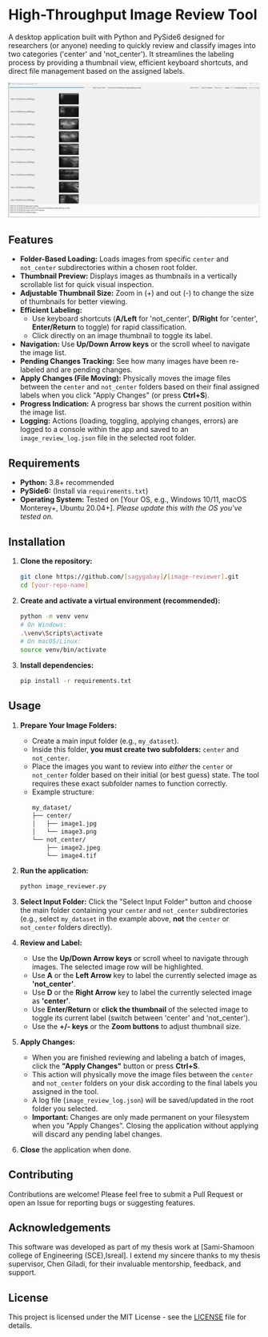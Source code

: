 # High-Throughput Image Review Tool

A desktop application built with Python and PySide6 designed for researchers (or anyone) needing to quickly review and classify images into two categories ('center' and 'not_center'). It streamlines the labeling process by providing a thumbnail view, efficient keyboard shortcuts, and direct file management based on the assigned labels.

![alt text](image.png)

## Features

*   **Folder-Based Loading:** Loads images from specific `center` and `not_center` subdirectories within a chosen root folder.
*   **Thumbnail Preview:** Displays images as thumbnails in a vertically scrollable list for quick visual inspection.
*   **Adjustable Thumbnail Size:** Zoom in (+) and out (-) to change the size of thumbnails for better viewing.
*   **Efficient Labeling:**
    *   Use keyboard shortcuts (**A/Left** for 'not_center', **D/Right** for 'center', **Enter/Return** to toggle) for rapid classification.
    *   Click directly on an image thumbnail to toggle its label.
*   **Navigation:** Use **Up/Down Arrow keys** or the scroll wheel to navigate the image list.
*   **Pending Changes Tracking:** See how many images have been re-labeled and are pending changes.
*   **Apply Changes (File Moving):** Physically moves the image files between the `center` and `not_center` folders based on their final assigned labels when you click "Apply Changes" (or press **Ctrl+S**).
*   **Progress Indication:** A progress bar shows the current position within the image list.
*   **Logging:** Actions (loading, toggling, applying changes, errors) are logged to a console within the app and saved to an `image_review_log.json` file in the selected root folder.

## Requirements

*   **Python:** 3.8+ recommended
*   **PySide6:** (Install via `requirements.txt`)
*   **Operating System:** Tested on [Your OS, e.g., Windows 10/11, macOS Monterey+, Ubuntu 20.04+]. *Please update this with the OS you've tested on.*

## Installation

1.  **Clone the repository:**
    ```bash
    git clone https://github.com/[sagygabay]/[image-reviewer].git
    cd [your-repo-name]
    ```


2.  **Create and activate a virtual environment (recommended):**
    ```bash
    python -m venv venv
    # On Windows:
    .\venv\Scripts\activate
    # On macOS/Linux:
    source venv/bin/activate
    ```

3.  **Install dependencies:**
    ```bash
    pip install -r requirements.txt
    ```

## Usage

1.  **Prepare Your Image Folders:**
    *   Create a main input folder (e.g., `my_dataset`).
    *   Inside this folder, **you must create two subfolders:** `center` and `not_center`.
    *   Place the images you want to review into *either* the `center` or `not_center` folder based on their initial (or best guess) state. The tool requires these exact subfolder names to function correctly.
    *   Example structure:
        ```
        my_dataset/
        ├── center/
        │   ├── image1.jpg
        │   └── image3.png
        └── not_center/
            ├── image2.jpeg
            └── image4.tif
        ```

2.  **Run the application:**
    ```bash
    python image_reviewer.py 
    ```

3.  **Select Input Folder:** Click the "Select Input Folder" button and choose the main folder containing your `center` and `not_center` subdirectories (e.g., select `my_dataset` in the example above, **not** the `center` or `not_center` folders directly).

4.  **Review and Label:**
    *   Use the **Up/Down Arrow keys** or scroll wheel to navigate through images. The selected image row will be highlighted.
    *   Use **A** or the **Left Arrow** key to label the currently selected image as **'not_center'**.
    *   Use **D** or the **Right Arrow** key to label the currently selected image as **'center'**.
    *   Use **Enter/Return** or **click the thumbnail** of the selected image to toggle its current label (switch between 'center' and 'not_center').
    *   Use the **+/- keys** or the **Zoom buttons** to adjust thumbnail size.

5.  **Apply Changes:**
    *   When you are finished reviewing and labeling a batch of images, click the **"Apply Changes"** button or press **Ctrl+S**.
    *   This action will physically move the image files between the `center` and `not_center` folders on your disk according to the final labels you assigned in the tool.
    *   A log file (`image_review_log.json`) will be saved/updated in the root folder you selected.
    *   **Important:** Changes are only made permanent on your filesystem when you "Apply Changes". Closing the application without applying will discard any pending label changes.

6.  **Close** the application when done.


## Contributing

Contributions are welcome! Please feel free to submit a Pull Request or open an Issue for reporting bugs or suggesting features.

## Acknowledgements

This software was developed as part of my thesis work at [Sami-Shamoon college of Engineering (SCE),Isreal].
I extend my sincere thanks to my thesis supervisor, Chen Giladi, for their invaluable mentorship, feedback, and support.

## License

This project is licensed under the MIT License - see the [LICENSE](LICENSE) file for details.